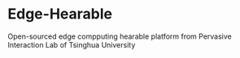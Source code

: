 # Edge-Hearable
Open-sourced edge compputing hearable platform from Pervasive Interaction Lab of Tsinghua University
